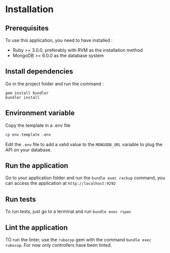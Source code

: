 # Installation

## Prerequisites

To use this application, you need to have installed :
* Ruby >= 3.0.0, preferably with RVM as the installation method
* MongoDB >= 6.0.0 as the database system

## Install dependencies

Go in the project folder and run the command :

```
gem install bundler
bundler install
```

## Environment variable

Copy the template in a .env file

```bash
cp env.template .env
```

Edit the `.env` file to add a valid value to the `MONGODB_URL` variable to plug the API on your database.

## Run the application

Go to your application folder and run the `bundle exec rackup` command, you can access the application at `http://localhost:9292`

## Run tests

To run tests, just go to a terminal and run `bundle exec rspec`

## Lint the application

TO run the linter, use the `rubocop` gem with the command `bundle exec rubocop`. For now only controllers have been linted.